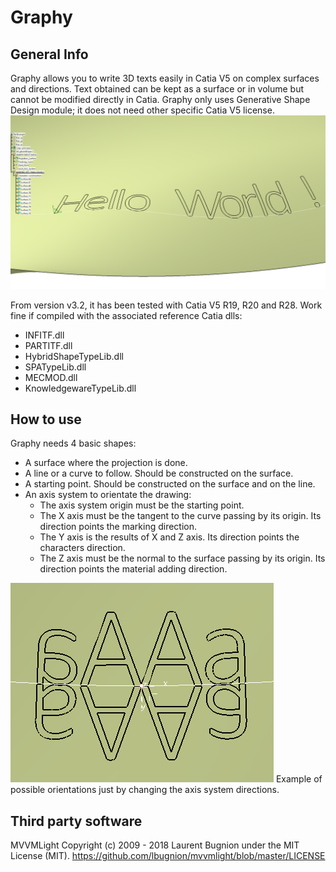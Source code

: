 # Graphy

## General Info
Graphy allows you to write 3D texts easily in Catia V5 on complex surfaces and directions.
Text obtained can be kept as a surface or in volume but cannot be modified directly in Catia.
Graphy only uses Generative Shape Design module; it does not need other specific Catia V5 license.
![Hello World](/Images/Hello_World.png)

From version v3.2, it has been tested with Catia V5 R19, R20 and R28.
Work fine if compiled with the associated reference Catia dlls:
- INFITF.dll
- PARTITF.dll
- HybridShapeTypeLib.dll
- SPATypeLib.dll
- MECMOD.dll
- KnowledgewareTypeLib.dll

## How to use
Graphy needs 4 basic shapes:
- A surface where the projection is done.
- A line or a curve to follow. Should be constructed on the surface.
- A starting point. Should be constructed on the surface and on the line.
- An axis system to orientate the drawing:
  - The axis system origin must be the starting point.
  - The X axis must be the tangent to the curve passing by its origin. Its direction points the marking direction.
  - The Y axis is the results of X and Z axis. Its direction points the characters direction.
  - The Z axis must be the normal to the surface passing by its origin. Its direction points the material adding direction.

![AxisSystemEffect](/Images/AxisSystemEffect.png)
Example of possible orientations just by changing the axis system directions.

## Third party software

MVVMLight
Copyright (c) 2009 - 2018 Laurent Bugnion under the MIT License (MIT).
https://github.com/lbugnion/mvvmlight/blob/master/LICENSE
